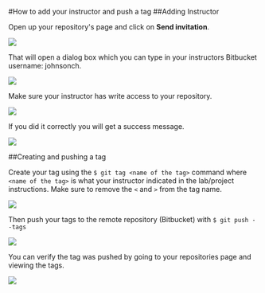 
#How to add your instructor and push a tag
##Adding Instructor

Open up your repository's page and click on **Send invitation**.

![](https://dl.dropboxusercontent.com/s/r2stnmm1tzowu1d/2016-03-07%20at%2010.25%20PM.png)

That will open a dialog box which you can type in your instructors Bitbucket username: johnsonch.

![](https://dl.dropboxusercontent.com/s/09r8buxkg6zt2a1/2016-03-07%20at%2010.26%20PM.png)

Make sure your instructor has write access to your repository.

![](https://dl.dropboxusercontent.com/s/lqptxmwyjopz7m1/2016-03-07%20at%2010.26%20PM%20%281%29.png)

If you did it correctly you will get a success message.

![](https://dl.dropboxusercontent.com/s/yh2oztqsxegtqwq/2016-03-07%20at%2010.27%20PM.png)

##Creating and pushing a tag

Create your tag using the ```$ git tag <name of the tag>``` command where ```<name of the tag>``` is what your instructor indicated in the lab/project instructions. Make sure to remove the ```<``` and ```>``` from the tag name.

![](https://dl.dropboxusercontent.com/s/c4nin28oyoaocq1/2016-03-07%20at%2010.27%20PM%20%281%29.png)

Then push your tags to the remote repository (Bitbucket) with ```$ git push --tags```

![](https://dl.dropboxusercontent.com/s/7ljl92ma54hgtjx/2016-03-07%20at%2010.28%20PM.png)

You can verify the tag was pushed by going to your repositories page and viewing the tags.

![](https://dl.dropboxusercontent.com/s/ygcel3gh1yz1ao9/2016-03-07%20at%2010.29%20PM%20%281%29.png)